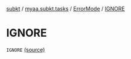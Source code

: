 [subkt](../../index.md) / [myaa.subkt.tasks](../index.md) / [ErrorMode](index.md) / [IGNORE](./-i-g-n-o-r-e.md)

# IGNORE

`IGNORE` [(source)](https://github.com/Myaamori/SubKt/blob/0.1.19/src/main/kotlin/myaa/subkt/tasks/asstasks.kt#L80)